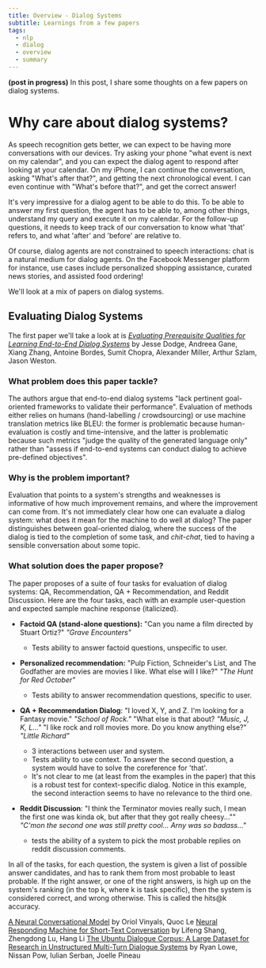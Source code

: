 ```yaml
---
title: Overview - Dialog Systems
subtitle: Learnings from a few papers
tags:
  - nlp
  - dialog
  - overview
  - summary
---
```

**(post in progress)**
In this post, I share some thoughts on a few papers on dialog systems.

# Why care about dialog systems?
As speech recognition gets better, we can expect to be having more conversations with our devices. Try asking your phone "what event is next on my calendar", and you can expect the dialog agent to respond after looking at your calendar. On my iPhone, I can continue the conversation, asking "What's after that?", and getting the next chronological event. I can even continue with "What's before that?", and get the correct answer!

It's very impressive for a dialog agent to be able to do this. To be able to answer my first question, the agent has to be able to, among other things, understand my query and execute it on my calendar. For the follow-up questions, it needs to keep track of our conversation to know what 'that' refers to, and what 'after' and 'before' are relative to.

Of course, dialog agents are not constrained to speech interactions: chat is a natural medium for dialog agents. On the Facebook Messenger platform for instance, use cases include personalized shopping assistance, curated news stories, and assisted food ordering!

We'll look at a mix of papers on dialog systems.

## Evaluating Dialog Systems
The first paper we'll take a look at is *[Evaluating Prerequisite Qualities for Learning End-to-End Dialog Systems](https://arxiv.org/abs/1511.06931)* by Jesse Dodge, Andreea Gane, Xiang Zhang, Antoine Bordes, Sumit Chopra, Alexander Miller, Arthur Szlam, Jason Weston.

### What problem does this paper tackle?
The authors argue that end-to-end dialog systems "lack pertinent goal-oriented frameworks to validate their performance". Evaluation of methods either relies on humans (hand-labelling / crowdsourcing) or use machine translation metrics like BLEU: the former is problematic because human-evaluation is costly and time-intensive, and the latter is problematic because such metrics "judge the quality of the generated language only" rather than "assess if end-to-end systems can conduct dialog to achieve pre-defined objectives".

### Why is the problem important?
Evaluation that points to a system's strengths and weaknesses is informative of how much improvement remains, and where the improvement can come from. It's not immediately clear how one can evaluate a dialog system: what does it mean for the machine to do well at dialog? The paper distinguishes between goal-oriented dialog, where the success of the dialog is tied to the completion of some task, and *chit-chat*, tied to having a sensible conversation about some topic.

### What solution does the paper propose?
The paper proposes of a suite of four tasks for evaluation of dialog systems: QA, Recommendation, QA + Recommendation, and Reddit Discussion. Here are the four tasks, each with an example user-question and expected sample machine response (italicized).
- **Factoid QA (stand-alone questions):**
  "Can you name a film directed by Stuart Ortiz?"
  *"Grave Encounters"*

    - Tests ability to answer factoid questions, unspecific to user.

- **Personalized recommendation:**
  "Pulp Fiction, Schneider's List, and The Godfather are movies are movies I like. What else will I like?"
  *"The Hunt for Red October"*

    - Tests ability to answer recommendation questions, specific to user.

- **QA + Recommendation Dialog**: 
  "I loved X, Y, and Z. I'm looking for a Fantasy movie."
  *"School of Rock."*
  "What else is that about?
  *"Music, J, K, L..."*
  "I like rock and roll movies more. Do you know anything else?"
  *"Little Richard"*

    - 3 interactions between user and system.
    - Tests ability to use context. To answer the second question, a system
      would have to solve the coreference for 'that'.
    - It's not clear to me (at least from the examples in the paper) that this is a robust test for context-specific dialog. Notice in this example, the second interaction seems to have no relevance to the third one.

- **Reddit Discussion**:
  "I think the Terminator movies really such, I mean the first one was kinda ok, but after that they got really cheesy...""
  *"C'mon the second one was still pretty cool... Arny was so badass..."*

    - tests the ability of a system to pick the most probable replies on reddit discussion comments.

In all of the tasks, for each question, the system is given a list of possible answer candidates, and has to rank them from most probable to least probable. If the right answer, or one of the right answers, is high up on the system's ranking (in the top k, where k is task specific), then the system is considered correct, and wrong otherwise. This is called the hits@k accuracy. 

[A Neural Conversational Model](https://arxiv.org/abs/1506.05869) by Oriol Vinyals, Quoc Le
[Neural Responding Machine for Short-Text Conversation](https://arxiv.org/abs/1503.02364) by Lifeng Shang, Zhengdong Lu, Hang Li
[The Ubuntu Dialogue Corpus: A Large Dataset for Research in Unstructured Multi-Turn Dialogue Systems](https://arxiv.org/abs/1506.08909) by Ryan Lowe, Nissan Pow, Iulian Serban, Joelle Pineau